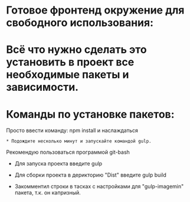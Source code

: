 # Готовое фронтенд окружение для свободного использования:

# Всё что нужно сделать это установить в проект все необходимые пакеты и зависимости.

# Команды по установке пакетов:

Просто ввести команду: npm install и наслаждаться

	* Подождите несколько минут и запускайте командой gulp.

Рекомендую пользоваться программой git-bash

* Для запуска проекта введите gulp
* Для сборки проекта в дерикторию "Dist" введите gulp build

* Закомментил строки в тасках с настройками для "gulp-imagemin" пакета, т.к. он капризный.
